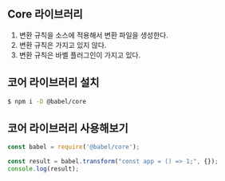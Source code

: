 ## Core 라이브러리 
1. 변환 규칙을 소스에 적용해서 변환 파일을 생성한다.
2. 변환 규칙은 가지고 있지 않다.
3. 변환 규칙은 바벨 플러그인이 가지고 있다.

## 코어 라이브러리 설치
```bash
$ npm i -D @babel/core
```

## 코어 라이브러리 사용해보기
```javascript
const babel = require('@babel/core');

const result = babel.transform("const app = () => 1;", {});
console.log(result);
```